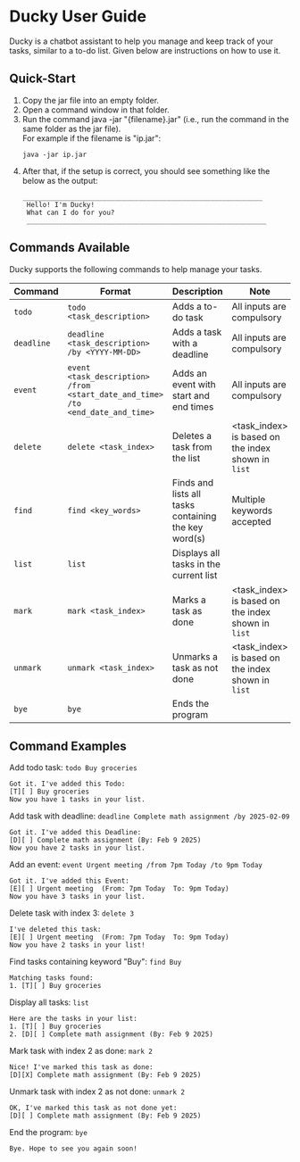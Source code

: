 # Ducky User Guide

Ducky is a chatbot assistant to help you manage and keep track of your tasks, similar to a to-do list. Given below are instructions on how to use it.

## Quick-Start

1. Copy the jar file into an empty folder.
1. Open a command window in that folder.
1. Run the command java -jar "{filename}.jar" (i.e., run the command in the same folder as the jar file).<br/>
   For example if the filename is "ip.jar":
   ```
   java -jar ip.jar
   ```
1. After that, if the setup is correct, you should see something like the below as the output:
   ```
   ____________________________________________________________
    Hello! I'm Ducky!
    What can I do for you?
    ____________________________________________________________
   ```
## Commands Available
Ducky supports the following commands to help manage your tasks.<br/>

| Command | Format | Description | Note |
|---------|--------|-------------|------|
| `todo` | `todo <task_description>` | Adds a to-do task | All inputs are compulsory |
| `deadline` | `deadline <task_description> /by <YYYY-MM-DD> ` | Adds a task with a deadline | All inputs are compulsory |
| `event` | `event <task_description> /from <start_date_and_time> /to <end_date_and_time>` | Adds an event with start and end times | All inputs are compulsory |
| `delete` | `delete <task_index>` | Deletes a task from the list | <task_index> is based on the index shown in `list` |
| `find` | `find <key_words>` | Finds and lists all tasks containing the key word(s) | Multiple keywords accepted |
| `list` | `list` | Displays all tasks in the current list |
| `mark` | `mark <task_index>` | Marks a task as done | <task_index> is based on the index shown in `list` |
| `unmark` | `unmark <task_index>` | Unmarks a task as not done | <task_index> is based on the index shown in `list` |
| `bye` | `bye` | Ends the program |
## Command Examples
Add todo task: `todo Buy groceries`<br/>
```
Got it. I've added this Todo:
[T][ ] Buy groceries
Now you have 1 tasks in your list.
```
Add task with deadline: `deadline Complete math assignment /by 2025-02-09`<br/>
```
Got it. I've added this Deadline:
[D][ ] Complete math assignment (By: Feb 9 2025)
Now you have 2 tasks in your list.
```
Add an event: `event Urgent meeting /from 7pm Today /to 9pm Today`<br/>
```
Got it. I've added this Event:
[E][ ] Urgent meeting  (From: 7pm Today  To: 9pm Today)
Now you have 3 tasks in your list.
```
Delete task with index 3: `delete 3`<br/>
```
I've deleted this task:
[E][ ] Urgent meeting  (From: 7pm Today  To: 9pm Today)
Now you have 2 tasks in your list!
```
Find tasks containing keyword "Buy": `find Buy`<br/>
```
Matching tasks found:
1. [T][ ] Buy groceries
```
Display all tasks: `list`<br/>
```
Here are the tasks in your list:
1. [T][ ] Buy groceries
2. [D][ ] Complete math assignment (By: Feb 9 2025)
```
Mark task with index 2 as done: `mark 2`<br/>
```
Nice! I've marked this task as done:
[D][X] Complete math assignment (By: Feb 9 2025)
```
Unmark task with index 2 as not done: `unmark 2`<br/>
```
OK, I've marked this task as not done yet:
[D][ ] Complete math assignment (By: Feb 9 2025)
```
End the program: `bye`<br/>
```
Bye. Hope to see you again soon!
```